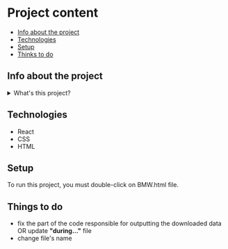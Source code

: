 # Project content
* [Info about the project](#info-about-the-project)
* [Technologies](#technologies)
* [Setup](#setup)
* [Thinks to do](#things-to-do)

## Info about the project
<details>
<summary>What's this project?</summary>
  <br>
This is a page describing the history of BMW, it shows us a copy of this brand, at the bottom we have two buttons.
</details>

## Technologies
<ul>
  <li>React</li>
  <li>CSS</li>
  <li>HTML</li>
</ul>

## Setup
To run this project, you must double-click on BMW.html file.

## Things to do 

<ul>
  <li>fix the part of the code responsible for outputting the downloaded data OR update <b>"during..."</b> file</li>
  <li>change file's name</li>
</ul>
